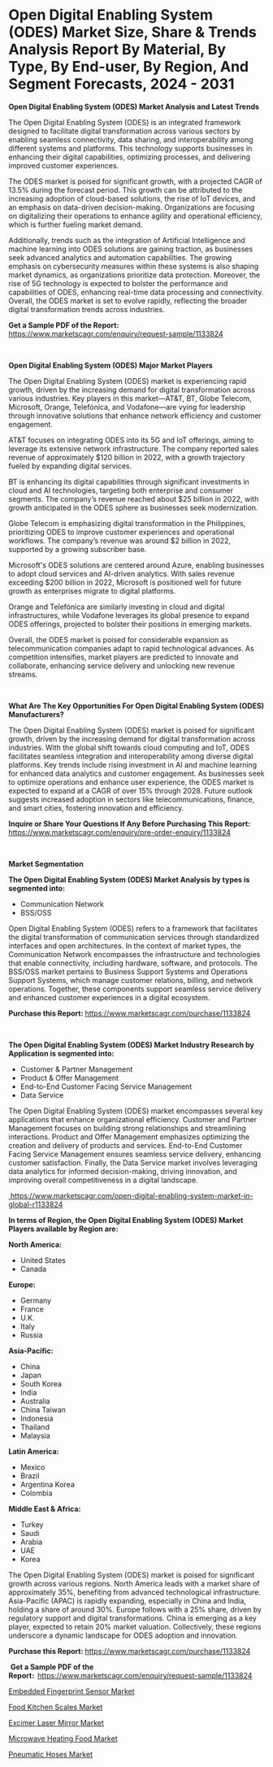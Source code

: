 <p><h1>Open Digital Enabling System (ODES) Market Size, Share & Trends Analysis Report By Material, By Type, By End-user, By Region, And Segment Forecasts, 2024 - 2031</h1></p><p><strong>Open Digital Enabling System (ODES) Market Analysis and Latest Trends</strong></p>
<p><p>The Open Digital Enabling System (ODES) is an integrated framework designed to facilitate digital transformation across various sectors by enabling seamless connectivity, data sharing, and interoperability among different systems and platforms. This technology supports businesses in enhancing their digital capabilities, optimizing processes, and delivering improved customer experiences.</p><p>The ODES market is poised for significant growth, with a projected CAGR of 13.5% during the forecast period. This growth can be attributed to the increasing adoption of cloud-based solutions, the rise of IoT devices, and an emphasis on data-driven decision-making. Organizations are focusing on digitalizing their operations to enhance agility and operational efficiency, which is further fueling market demand. </p><p>Additionally, trends such as the integration of Artificial Intelligence and machine learning into ODES solutions are gaining traction, as businesses seek advanced analytics and automation capabilities. The growing emphasis on cybersecurity measures within these systems is also shaping market dynamics, as organizations prioritize data protection. Moreover, the rise of 5G technology is expected to bolster the performance and capabilities of ODES, enhancing real-time data processing and connectivity. Overall, the ODES market is set to evolve rapidly, reflecting the broader digital transformation trends across industries.</p></p>
<p><strong>Get a Sample PDF of the Report:&nbsp;</strong> <a href="https://www.marketscagr.com/enquiry/request-sample/1133824?utm_campaign=1197&utm_medium=2&utm_source=Github&utm_content=ia&utm_term=18122024&utm_id=open-digital-enabling-system-odes">https://www.marketscagr.com/enquiry/request-sample/1133824</a></p>
<p>&nbsp;</p>
<p><strong>Open Digital Enabling System (ODES) Major Market Players</strong></p>
<p><p>The Open Digital Enabling System (ODES) market is experiencing rapid growth, driven by the increasing demand for digital transformation across various industries. Key players in this market—AT&T, BT, Globe Telecom, Microsoft, Orange, Telefónica, and Vodafone—are vying for leadership through innovative solutions that enhance network efficiency and customer engagement.</p><p>AT&T focuses on integrating ODES into its 5G and IoT offerings, aiming to leverage its extensive network infrastructure. The company reported sales revenue of approximately $120 billion in 2022, with a growth trajectory fueled by expanding digital services.</p><p>BT is enhancing its digital capabilities through significant investments in cloud and AI technologies, targeting both enterprise and consumer segments. The company’s revenue reached about $25 billion in 2022, with growth anticipated in the ODES sphere as businesses seek modernization.</p><p>Globe Telecom is emphasizing digital transformation in the Philippines, prioritizing ODES to improve customer experiences and operational workflows. The company’s revenue was around $2 billion in 2022, supported by a growing subscriber base.</p><p>Microsoft's ODES solutions are centered around Azure, enabling businesses to adopt cloud services and AI-driven analytics. With sales revenue exceeding $200 billion in 2022, Microsoft is positioned well for future growth as enterprises migrate to digital platforms.</p><p>Orange and Telefónica are similarly investing in cloud and digital infrastructures, while Vodafone leverages its global presence to expand ODES offerings, projected to bolster their positions in emerging markets.</p><p>Overall, the ODES market is poised for considerable expansion as telecommunication companies adapt to rapid technological advances. As competition intensifies, market players are predicted to innovate and collaborate, enhancing service delivery and unlocking new revenue streams.</p></p>
<p>&nbsp;</p>
<p><strong>What Are The Key Opportunities For Open Digital Enabling System (ODES) Manufacturers?</strong></p>
<p><p>The Open Digital Enabling System (ODES) market is poised for significant growth, driven by the increasing demand for digital transformation across industries. With the global shift towards cloud computing and IoT, ODES facilitates seamless integration and interoperability among diverse digital platforms. Key trends include rising investment in AI and machine learning for enhanced data analytics and customer engagement. As businesses seek to optimize operations and enhance user experience, the ODES market is expected to expand at a CAGR of over 15% through 2028. Future outlook suggests increased adoption in sectors like telecommunications, finance, and smart cities, fostering innovation and efficiency.</p></p>
<p><strong>Inquire or Share Your Questions If Any Before Purchasing This Report:</strong> <a href="https://www.marketscagr.com/enquiry/pre-order-enquiry/1133824?utm_campaign=1197&utm_medium=2&utm_source=Github&utm_content=ia&utm_term=18122024&utm_id=open-digital-enabling-system-odes">https://www.marketscagr.com/enquiry/pre-order-enquiry/1133824</a></p>
<p>&nbsp;</p>
<p><strong>Market Segmentation</strong></p>
<p><strong>The Open Digital Enabling System (ODES) Market Analysis by types is segmented into:</strong></p>
<p><ul><li>Communication Network</li><li>BSS/OSS</li></ul></p>
<p><p>Open Digital Enabling System (ODES) refers to a framework that facilitates the digital transformation of communication services through standardized interfaces and open architectures. In the context of market types, the Communication Network encompasses the infrastructure and technologies that enable connectivity, including hardware, software, and protocols. The BSS/OSS market pertains to Business Support Systems and Operations Support Systems, which manage customer relations, billing, and network operations. Together, these components support seamless service delivery and enhanced customer experiences in a digital ecosystem.</p></p>
<p><strong>Purchase this Report:&nbsp;</strong><a href="https://www.marketscagr.com/purchase/1133824?utm_campaign=1197&utm_medium=2&utm_source=Github&utm_content=ia&utm_term=18122024&utm_id=open-digital-enabling-system-odes">https://www.marketscagr.com/purchase/1133824</a></p>
<p>&nbsp;</p>
<p><strong>The Open Digital Enabling System (ODES) Market Industry Research by Application is segmented into:</strong></p>
<p><ul><li>Customer & Partner Management</li><li>Product & Offer Management</li><li>End-to-End Customer Facing Service Management</li><li>Data Service</li></ul></p>
<p><p>The Open Digital Enabling System (ODES) market encompasses several key applications that enhance organizational efficiency. Customer and Partner Management focuses on building strong relationships and streamlining interactions. Product and Offer Management emphasizes optimizing the creation and delivery of products and services. End-to-End Customer Facing Service Management ensures seamless service delivery, enhancing customer satisfaction. Finally, the Data Service market involves leveraging data analytics for informed decision-making, driving innovation, and improving overall competitiveness in a digital landscape.</p></p>
<p><a href="https://www.marketscagr.com/open-digital-enabling-system-market-in-global-r1133824?utm_campaign=1197&utm_medium=2&utm_source=Github&utm_content=ia&utm_term=18122024&utm_id=open-digital-enabling-system-odes">&nbsp;https://www.marketscagr.com/open-digital-enabling-system-market-in-global-r1133824</a></p>
<p><strong>In terms of Region, the Open Digital Enabling System (ODES) Market Players available by Region are:</strong></p>
<p>
    <p> <strong> North America: </strong>
        <ul>
            <li>United States</li>
            <li>Canada</li>
        </ul>
        </p> 
    <p> <strong> Europe: </strong>
        <ul>
            <li>Germany</li>
            <li>France</li>
            <li>U.K.</li>
            <li>Italy</li>
            <li>Russia</li>
        </ul>
        </p> 
    <p> <strong> Asia-Pacific: </strong>
        <ul>
            <li>China</li>
            <li>Japan</li>
            <li>South Korea</li>
            <li>India</li>
            <li>Australia</li>
            <li>China Taiwan</li>
            <li>Indonesia</li>
            <li>Thailand</li>
            <li>Malaysia</li>
        </ul>
        </p> 
    <p> <strong> Latin America: </strong>
        <ul>
            <li>Mexico</li>
            <li>Brazil</li>
            <li>Argentina Korea</li>
            <li>Colombia</li>
        </ul>
        </p> 
    <p> <strong> Middle East & Africa: </strong>
        <ul>
            <li>Turkey</li>
            <li>Saudi</li>
            <li>Arabia</li>
            <li>UAE</li>
            <li>Korea</li>
        </ul>
    </p>
    </p>
<p><p>The Open Digital Enabling System (ODES) market is poised for significant growth across various regions. North America leads with a market share of approximately 35%, benefiting from advanced technological infrastructure. Asia-Pacific (APAC) is rapidly expanding, especially in China and India, holding a share of around 30%. Europe follows with a 25% share, driven by regulatory support and digital transformations. China is emerging as a key player, expected to retain 20% market valuation. Collectively, these regions underscore a dynamic landscape for ODES adoption and innovation.</p></p>
<p><strong>Purchase this Report: </strong><a href="https://www.marketscagr.com/purchase/1133824?utm_campaign=1197&utm_medium=2&utm_source=Github&utm_content=ia&utm_term=18122024&utm_id=open-digital-enabling-system-odes">https://www.marketscagr.com/purchase/1133824</a></p>
<p>&nbsp;<strong>Get a Sample PDF of the Report:&nbsp;&nbsp;</strong><a href="https://www.marketscagr.com/enquiry/request-sample/1133824?utm_campaign=1197&utm_medium=2&utm_source=Github&utm_content=ia&utm_term=18122024&utm_id=open-digital-enabling-system-odes">https://www.marketscagr.com/enquiry/request-sample/1133824</a></p>
<p><strong></strong></p>
<p><p><a href="https://www.linkedin.com/pulse/embedded-fingerprint-sensor-market-size-share-trends-analysis-5f34f?utm_campaign=1197&utm_medium=2&utm_source=Github&utm_content=ia&utm_term=18122024&utm_id=open-digital-enabling-system-odes">Embedded Fingerprint Sensor Market</a></p><p><a href="https://www.linkedin.com/pulse/f-my-mkt-intel-xkfif?utm_campaign=1197&utm_medium=2&utm_source=Github&utm_content=ia&utm_term=18122024&utm_id=open-digital-enabling-system-odes">Food Kitchen Scales Market</a></p><p><a href="https://www.linkedin.com/pulse/excimer-laser-mirror-market-size-share-analysis-growth-trends-xxsdf?utm_campaign=1197&utm_medium=2&utm_source=Github&utm_content=ia&utm_term=18122024&utm_id=open-digital-enabling-system-odes">Excimer Laser Mirror Market</a></p><p><a href="https://www.linkedin.com/pulse/deep-dive-microwave-heating-food-market-growth-78-cagr-qmhxf?utm_campaign=1197&utm_medium=2&utm_source=Github&utm_content=ia&utm_term=18122024&utm_id=open-digital-enabling-system-odes">Microwave Heating Food Market</a></p><p><a href="https://www.linkedin.com/pulse/pneumatic-hoses-market-report-company-profiles-share-analysis-nw5vf?utm_campaign=1197&utm_medium=2&utm_source=Github&utm_content=ia&utm_term=18122024&utm_id=open-digital-enabling-system-odes">Pneumatic Hoses Market</a></p></p>